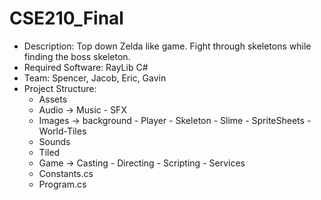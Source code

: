# CSE210_Final
- Description: Top down Zelda like game. Fight through skeletons while finding the boss skeleton.
- Required Software: RayLib C#
- Team: Spencer, Jacob, Eric, Gavin
- Project Structure:
   - Assets
    - Audio
            -> Music
            - SFX
    - Images
            -> background
            - Player
            - Skeleton
            - Slime
            - SpriteSheets
            - World-Tiles
     - Sounds
     - Tiled
   - Game
         -> Casting
         - Directing
         - Scripting
         - Services
   - Constants.cs
   - Program.cs
